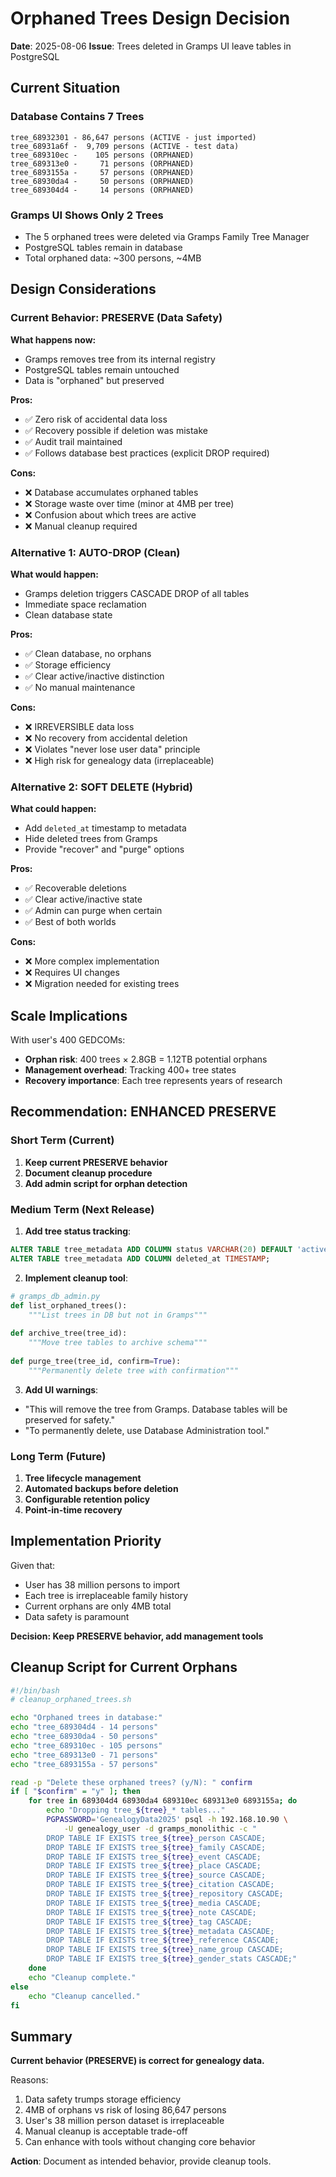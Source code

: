 # Orphaned Trees Design Decision
**Date**: 2025-08-06
**Issue**: Trees deleted in Gramps UI leave tables in PostgreSQL

## Current Situation

### Database Contains 7 Trees
```
tree_68932301 - 86,647 persons (ACTIVE - just imported)
tree_68931a6f -  9,709 persons (ACTIVE - test data)
tree_689310ec -    105 persons (ORPHANED)
tree_689313e0 -     71 persons (ORPHANED)
tree_6893155a -     57 persons (ORPHANED)
tree_68930da4 -     50 persons (ORPHANED)
tree_689304d4 -     14 persons (ORPHANED)
```

### Gramps UI Shows Only 2 Trees
- The 5 orphaned trees were deleted via Gramps Family Tree Manager
- PostgreSQL tables remain in database
- Total orphaned data: ~300 persons, ~4MB

## Design Considerations

### Current Behavior: PRESERVE (Data Safety)
**What happens now:**
- Gramps removes tree from its internal registry
- PostgreSQL tables remain untouched
- Data is "orphaned" but preserved

**Pros:**
- ✅ Zero risk of accidental data loss
- ✅ Recovery possible if deletion was mistake
- ✅ Audit trail maintained
- ✅ Follows database best practices (explicit DROP required)

**Cons:**
- ❌ Database accumulates orphaned tables
- ❌ Storage waste over time (minor at 4MB per tree)
- ❌ Confusion about which trees are active
- ❌ Manual cleanup required

### Alternative 1: AUTO-DROP (Clean)
**What would happen:**
- Gramps deletion triggers CASCADE DROP of all tables
- Immediate space reclamation
- Clean database state

**Pros:**
- ✅ Clean database, no orphans
- ✅ Storage efficiency
- ✅ Clear active/inactive distinction
- ✅ No manual maintenance

**Cons:**
- ❌ IRREVERSIBLE data loss
- ❌ No recovery from accidental deletion
- ❌ Violates "never lose user data" principle
- ❌ High risk for genealogy data (irreplaceable)

### Alternative 2: SOFT DELETE (Hybrid)
**What could happen:**
- Add `deleted_at` timestamp to metadata
- Hide deleted trees from Gramps
- Provide "recover" and "purge" options

**Pros:**
- ✅ Recoverable deletions
- ✅ Clear active/inactive state
- ✅ Admin can purge when certain
- ✅ Best of both worlds

**Cons:**
- ❌ More complex implementation
- ❌ Requires UI changes
- ❌ Migration needed for existing trees

## Scale Implications

With user's 400 GEDCOMs:
- **Orphan risk**: 400 trees × 2.8GB = 1.12TB potential orphans
- **Management overhead**: Tracking 400+ tree states
- **Recovery importance**: Each tree represents years of research

## Recommendation: ENHANCED PRESERVE

### Short Term (Current)
1. **Keep current PRESERVE behavior**
2. **Document cleanup procedure**
3. **Add admin script for orphan detection**

### Medium Term (Next Release)
1. **Add tree status tracking**:
```sql
ALTER TABLE tree_metadata ADD COLUMN status VARCHAR(20) DEFAULT 'active';
ALTER TABLE tree_metadata ADD COLUMN deleted_at TIMESTAMP;
```

2. **Implement cleanup tool**:
```python
# gramps_db_admin.py
def list_orphaned_trees():
    """List trees in DB but not in Gramps"""
    
def archive_tree(tree_id):
    """Move tree tables to archive schema"""
    
def purge_tree(tree_id, confirm=True):
    """Permanently delete tree with confirmation"""
```

3. **Add UI warnings**:
- "This will remove the tree from Gramps. Database tables will be preserved for safety."
- "To permanently delete, use Database Administration tool."

### Long Term (Future)
1. **Tree lifecycle management**
2. **Automated backups before deletion**
3. **Configurable retention policy**
4. **Point-in-time recovery**

## Implementation Priority

Given that:
- User has 38 million persons to import
- Each tree is irreplaceable family history
- Current orphans are only 4MB total
- Data safety is paramount

**Decision: Keep PRESERVE behavior, add management tools**

## Cleanup Script for Current Orphans

```bash
#!/bin/bash
# cleanup_orphaned_trees.sh

echo "Orphaned trees in database:"
echo "tree_689304d4 - 14 persons"
echo "tree_68930da4 - 50 persons"  
echo "tree_689310ec - 105 persons"
echo "tree_689313e0 - 71 persons"
echo "tree_6893155a - 57 persons"

read -p "Delete these orphaned trees? (y/N): " confirm
if [ "$confirm" = "y" ]; then
    for tree in 689304d4 68930da4 689310ec 689313e0 6893155a; do
        echo "Dropping tree_${tree}_* tables..."
        PGPASSWORD='GenealogyData2025' psql -h 192.168.10.90 \
            -U genealogy_user -d gramps_monolithic -c "
        DROP TABLE IF EXISTS tree_${tree}_person CASCADE;
        DROP TABLE IF EXISTS tree_${tree}_family CASCADE;
        DROP TABLE IF EXISTS tree_${tree}_event CASCADE;
        DROP TABLE IF EXISTS tree_${tree}_place CASCADE;
        DROP TABLE IF EXISTS tree_${tree}_source CASCADE;
        DROP TABLE IF EXISTS tree_${tree}_citation CASCADE;
        DROP TABLE IF EXISTS tree_${tree}_repository CASCADE;
        DROP TABLE IF EXISTS tree_${tree}_media CASCADE;
        DROP TABLE IF EXISTS tree_${tree}_note CASCADE;
        DROP TABLE IF EXISTS tree_${tree}_tag CASCADE;
        DROP TABLE IF EXISTS tree_${tree}_metadata CASCADE;
        DROP TABLE IF EXISTS tree_${tree}_reference CASCADE;
        DROP TABLE IF EXISTS tree_${tree}_name_group CASCADE;
        DROP TABLE IF EXISTS tree_${tree}_gender_stats CASCADE;"
    done
    echo "Cleanup complete."
else
    echo "Cleanup cancelled."
fi
```

## Summary

**Current behavior (PRESERVE) is correct for genealogy data.**

Reasons:
1. Data safety trumps storage efficiency
2. 4MB of orphans vs risk of losing 86,647 persons
3. User's 38 million person dataset is irreplaceable
4. Manual cleanup is acceptable trade-off
5. Can enhance with tools without changing core behavior

**Action**: Document as intended behavior, provide cleanup tools.